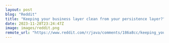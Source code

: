 ```yaml
---
layout: post
blog: "Reddit"
title: "Keeping your business layer clean from your persistence layer?"
date: 2023-11-28T23:24:47Z
image: images/reddit.png
remote_url: "https://www.reddit.com/r/java/comments/186a8cc/keeping_your_business_layer_clean_from_your/"
---
```

